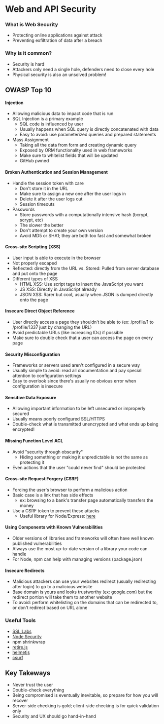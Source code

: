# Web and API Security

### What is Web Security
- Protecting online applications against attack
- Preventing exfiltration of data after a breach

### Why is it common?
- Security is hard
- Attackers only need a single hole, defenders need to close every hole
- Physical security is also an unsolved problem!

## OWASP Top 10

#### Injection
- Allowing malicious data to impact code that is run
- SQL Injection is a primary example
    - SQL code is influenced by user
    - Usually happens when SQL query is directly concatenated with data
    - Easy to avoid: use parameterized queries and prepared statements
- Mass Assignment
    - Taking all the data from form and creating dynamic query
    - Exposed by ORM functionality used in web frameworks
    - Make sure to whitelist fields that will be updated
    - GitHub pwned

#### Broken Authentication and Session Management
- Handle the session token with care
    - Don't store it in the URL
    - Make sure to assign a new one after the user logs in
    - Delete it after the user logs out
    - Session timeouts
- Passwords
    - Store passwords with a computationally intensive hash (bcrypt, scrypt, etc)
    - The slower the better
    - Don't attempt to create your own version
    - Avoid MD5 or SHA1; they are both too fast and somewhat broken

#### Cross-site Scripting (XSS)
- User input is able to execute in the browser
- Not properly escaped
- Reflected: directly from the URL vs. Stored: Pulled from server database and put onto the page
- Different types of XSS
    - HTML XSS: Use script tags to insert the JavaScript you want
    - JS XSS: Directly in JavaScript already
    - JSON XSS: Rarer but cool, usually when JSON is dumped directly onto the page

#### Insecure Direct Object Reference
- User directly access a page they shouldn't be able to (ex: /profile/1 to /profile/1337 just by changing the URL)
- Avoid predictable URLs (like increasing IDs) if possible
- Make sure to double check that a user can access the page on every page

#### Security Misconfiguration
- Frameworks or servers used aren't configured in a secure way
- Usually simple to avoid: read all documentation and pay special attention to configuration settings
- Easy to overlook since there's usually no obvious error when configuration is insecure

#### Sensitive Data Exposure
- Allowing important information to be left unsecured or improperly secured
- Usually means poorly configured SSL/HTTPS
- Double-check what is transmitted unencrypted and what ends up being encrypted!

#### Missing Function Level ACL
- Avoid "security through obscurity"
    - Hiding something or making it unpredictable is not the same as protecting it
- Even actions that the user "could never find" should be protected

#### Cross-site Request Forgery (CSRF)
- Forcing the user's browser to perform a malicious action
- Basic case is a link that has side effects
    - ex: browsing to a bank's transfer page automatically transfers the money
- Use a CSRF token to prevent these attacks
    - Useful library for Node/Express: [here](https://github.com/expressjs/csurf)

#### Using Components with Known Vulnerabilities
- Older versions of libraries and frameworks will often have well known published vulnerabilities
- Always use the most up-to-date version of a library your code can handle
- For Node, npm can help with managing versions (package.json)

#### Insecure Redirects
- Malicious attackers can use your websites redirect (usually redirecting after login) to go to a malicious website
- Base domain is yours and looks trustworthy (ex: google.com) but the redirect portion will take them to another website
- To avoid: perform whitelisting on the domains that can be redirected to, or don't redirect based on URL alone

### Useful Tools
- [SSL Labs](https://www.ssllabs.com/)
- [Node Security](https://nodesecurity.io)
- npm shrinkwrap
- [retire.js](http://bekk.github.io/retire.js/)
- [helmetjs](https://github.com/helmetjs/helmet)
- [csurf](https://github.com/expressjs/csurf)

## Key Takeways
- Never trust the user
- Double-check everything
- Being compromised is eventually inevitable, so prepare for how you will recover
- Server-side checking is gold; client-side checking is for quick validation only
- Security and UX should go hand-in-hand
